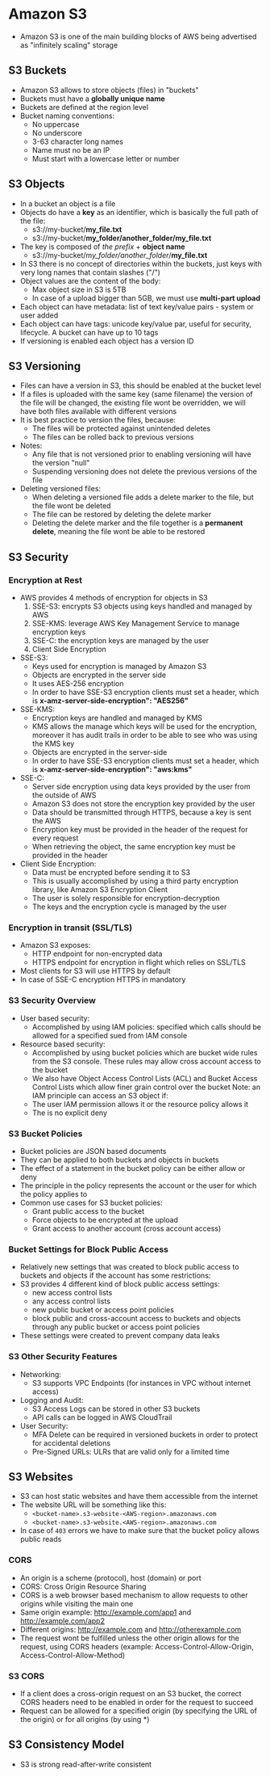 # Amazon S3

- Amazon S3 is one of the main building blocks of AWS being advertised as "infinitely scaling" storage

## S3 Buckets

- Amazon S3 allows to store objects (files) in "buckets"
- Buckets must have a **globally unique name**
- Buckets are defined at the region level
- Bucket naming conventions:
    - No uppercase
    - No underscore
    - 3-63 character long names
    - Name must no be an IP
    - Must start with a lowercase letter or number

## S3 Objects

- In a bucket an object is a file
- Objects do have a **key** as an identifier, which is basically the full path of the file:
    - s3://my-bucket/**my_file.txt**
    - s3://my-bucket/**my_folder/another_folder/my_file.txt**
- The key is composed of *the prefix* + **object name**
    - s3://my-bucket/*my_folder/another_folder*/**my_file.txt**
- In S3 there is no concept of directories within the buckets, just keys with very long names that contain slashes ("/")
- Object values are the content of the body:
    - Max object size in S3 is 5TB
    - In case of a upload bigger than 5GB, we must use **multi-part upload**
- Each object can have metadata: list of text key/value pairs - system or user added
- Each object can have tags: unicode key/value par, useful for security, lifecycle. A bucket can have up to 10 tags
- If versioning is enabled each object has a version ID

## S3 Versioning

- Files can have a version in S3, this should be enabled at the bucket level
- If a files is uploaded with the same key (same filename) the version of the file will be changed, the existing file wont be overridden, we will have both files available with different versions
- It is best practice to version the files, because:
    - The files will be protected against unintended deletes
    - The files can be rolled back to previous versions
- Notes:
    - Any file that is not versioned prior to enabling versioning will have the version "null"
    - Suspending versioning does not delete the previous versions of the file
- Deleting versioned files:
    - When deleting a versioned file adds a delete marker to the file, but the file wont be deleted
    - The file can be restored by deleting the delete marker
    - Deleting the delete marker and the file together is a **permanent delete**, meaning the file wont be able to be restored

## S3 Security

### Encryption at Rest

- AWS provides 4 methods of encryption for objects in S3
    1. SSE-S3: encrypts S3 objects using keys handled and managed by AWS
    2. SSE-KMS: leverage AWS Key Management Service to manage encryption keys
    3. SSE-C: the encryption keys are managed by the user
    4. Client Side Encryption
- SSE-S3:
    - Keys used for encryption is managed by Amazon S3
    - Objects are encrypted in the server side
    - It uses AES-256 encryption
    - In order to have SSE-S3 encryption clients must set a header, which is **x-amz-server-side-encryption": "AES256"**
- SSE-KMS:
    - Encryption keys are handled and managed by KMS
    - KMS allows the manage which keys will be used for the encryption, moreover it has audit trails in order to be able to see who was using the KMS key
    - Objects are encrypted in the server-side
    - In order to have SSE-S3 encryption clients must set a header, which is **x-amz-server-side-encryption": "aws:kms"**
- SSE-C:
    - Server side encryption using data keys provided by the user from the outside of AWS
    - Amazon S3 does not store the encryption key provided by the user
    - Data should be transmitted through HTTPS, because a key is sent the AWS
    - Encryption key must be provided in the header of the request for every request
    - When retrieving the object, the same encryption key must be provided in the header
- Client Side Encryption:
    - Data must be encrypted before sending it to S3
    - This is usually accomplished by using a third party encryption library, like Amazon S3 Encryption Client
    - The user is solely responsible for encryption-decryption
    - The keys and the encryption cycle is managed by the user

### Encryption in transit (SSL/TLS)

- Amazon S3 exposes:
    - HTTP endpoint for non-encrypted data
    - HTTPS endpoint for encryption in flight which relies on SSL/TLS
- Most clients for S3 will use HTTPS by default
- In case of SSE-C encryption HTTPS in mandatory

### S3 Security Overview

- User based security:
    - Accomplished by using IAM policies: specified which calls should be allowed for a specified sued from IAM console
- Resource based security:
    - Accomplished by using bucket policies which are bucket wide rules from the S3 console. These rules may allow cross account access to the bucket
    - We also have Object Access Control Lists (ACL) and Bucket Access Control Lists which allow finer grain control over the bucket
Note: an IAM principle can access an S3 object if:
    - The user IAM permission allows it or the resource policy allows it
    - The is no explicit deny

### S3 Bucket Policies

- Bucket policies are JSON based documents
- They can be applied to both buckets and objects in buckets
- The effect of a statement in the bucket policy can be either allow or deny
- The principle in the policy represents the account or the user for which the policy applies to
- Common use cases for S3 bucket policies:
    - Grant public access to the bucket
    - Force objects to be encrypted at the upload
    - Grant access to another account (cross account access)

### Bucket Settings for Block Public Access

- Relatively new settings that was created to block public access to buckets and objects if the account has some restrictions:
- S3 provides 4 different kind of block public access settings:
    - new access control lists
    - any access control lists
    - new public bucket or access point policies
    - block public and cross-account access to buckets and objects through any public bucket or access point policies
- These settings were created to prevent company data leaks

### S3 Other Security Features

- Networking:
    - S3 supports VPC Endpoints (for instances in VPC without internet access)
- Logging and Audit:
    - S3 Access Logs can be stored in other S3 buckets
    - API calls can be logged in AWS CloudTrail
- User Security:
    - MFA Delete can be required in versioned buckets in order to protect for accidental deletions
    - Pre-Signed URLs: ULRs that are valid only for a limited time

## S3 Websites

- S3 can host static websites and have them accessible from the internet
- The website URL will be something like this:
    - `<bucket-name>.s3-website-<AWS-region>.amazonaws.com`
    - `<bucket-name>.s3-website.<AWS-region>.amazonaws.com`
- In case of `403` errors we have to make sure that the bucket policy allows public reads

### CORS

- An origin is a scheme (protocol), host (domain) or port
- CORS: Cross Origin Resource Sharing
- CORS is a web browser based mechanism to allow requests to other origins while visiting the main one
- Same origin example: http://example.com/app1 and http://example.com/app2
- Different origins: http://example.com and http://otherexample.com
- The request wont be fulfilled unless the other origin allows for the request, using CORS headers (example: Access-Control-Allow-Origin, Access-Control-Allow-Method)

### S3 CORS

- If a client does a cross-origin request on an S3 bucket, the correct CORS headers need to be enabled in order for the request to succeed
- Request can be allowed for a specified origin (by specifying the URL of the origin) or for all origins (by using *)

## S3 Consistency Model

- S3 is strong read-after-write consistent
